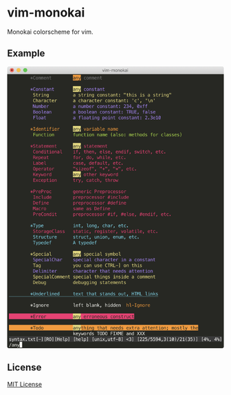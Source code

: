 # vim-monokai

Monokai colorscheme for vim.

## Example

![vim-monokai.png](https://github.com/nkouevda/images/raw/master/vim-monokai.png)

## License

[MIT License](LICENSE.txt)
